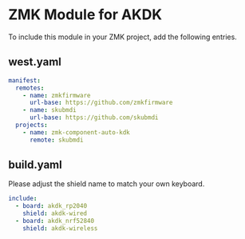 # ZMK Module for AKDK 

To include this module in your ZMK project, add the following entries.

## west.yaml

```yaml
manifest:
  remotes:
    - name: zmkfirmware
      url-base: https://github.com/zmkfirmware
    - name: skubmdi
      url-base: https://github.com/skubmdi
  projects:
    - name: zmk-component-auto-kdk
      remote: skubmdi
```

## build.yaml

Please adjust the shield name to match your own keyboard.

```yaml
include:
  - board: akdk_rp2040
    shield: akdk-wired
  - board: akdk_nrf52840
    shield: akdk-wireless
```
